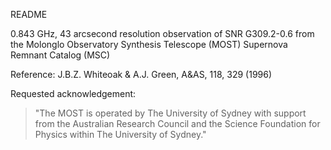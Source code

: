 README

0.843 GHz, 43 arcsecond resolution observation of SNR G309.2-0.6 from the
Molonglo Observatory Synthesis Telescope (MOST) Supernova Remnant Catalog (MSC)

Reference: J.B.Z. Whiteoak & A.J. Green, A&AS, 118, 329 (1996)

Requested acknowledgement:

> "The MOST is operated by The University of Sydney with support from the
> Australian Research Council and the Science Foundation for Physics within The
> University of Sydney."
